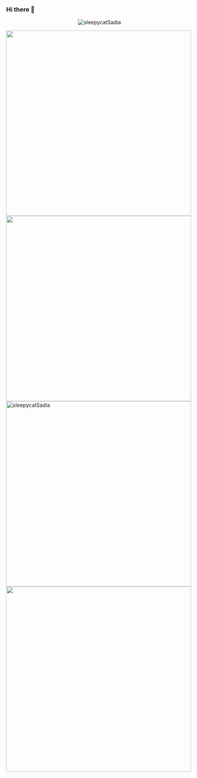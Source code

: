 ### Hi there 👋
<p align="center"> <img src="https://komarev.com/ghpvc/?username=sleepycatSadia&label=Profile%20views&color=0e75b6&style=flat" alt="sleepycatSadia" /> </p>
<img width="500px" align="center" src="https://github-readme-stats.vercel.app/api?username=sleepycatSadia&&show_icons=true&title_color=ffffff&icon_color=bb2acf&text_color=daf7dc&bg_color=151515">
<img width="500px" align="center" src="https://github-readme-stats.vercel.app/api/top-langs/?username=sleepycatSadia&langs_count=20&theme=dracula&layout=compact" />
<img width="500px" align="center" src="https://github-readme-streak-stats.herokuapp.com/?user=sleepycatSadia&theme=dracula" alt="sleepycatSadia" />
<img  align="center" src="https://activity-graph.herokuapp.com/graph?username=sleepycatSadia&theme=dracula&area=true&hide_border=true" width="500px">

<!--
**sleepycatSadia/sleepycatSadia** is a ✨ _special_ ✨ repository because its `README.md` (this file) appears on your GitHub profile.

Here are some ideas to get you started:

- 🔭 I’m currently working on ...
- 🌱 I’m currently learning ...
- 👯 I’m looking to collaborate on ...
- 🤔 I’m looking for help with ...
- 💬 Ask me about ...
- 📫 How to reach me: ...
- 😄 Pronouns: ...
- ⚡ Fun fact: ...
-->
